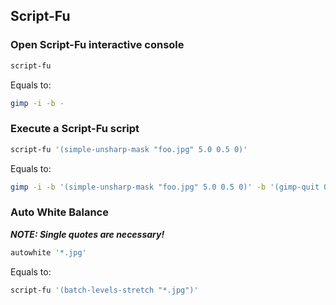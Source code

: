
## Script-Fu

### Open Script-Fu interactive console

```sh
script-fu
```

Equals to:

```sh
gimp -i -b -
```

### Execute a Script-Fu script

```sh
script-fu '(simple-unsharp-mask "foo.jpg" 5.0 0.5 0)'
```

Equals to:

```sh
gimp -i -b '(simple-unsharp-mask "foo.jpg" 5.0 0.5 0)' -b '(gimp-quit 0)'
```

### Auto White Balance

___NOTE: Single quotes are necessary!___

```sh
autowhite '*.jpg'
```

Equals to:

```sh
script-fu '(batch-levels-stretch "*.jpg")'
```
